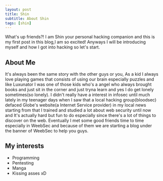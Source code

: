 ```yaml
---
layout: post
title: Shin
subtitle: About Shin
tags: [shin]
---
```

What's up friends?! I am Shin your personal hacking companion and this is my first post in this blog,I am so excited! Anyways I will be introducing myself and how I got into hacking so let's start.

## About Me
It's always been the same story with the other guys or you, As a kid I always love playing games that consists of using our brain especially puzzles and like Luxunator I was one of those kids who's a angel who always brought books and just sit in the corner and just tryna learn and yes I do get lonely sometimes(so lonely). I didn't really have a interest in infosec until much lately in my teenager days when I saw  that a local hacking group(bloodsec) defaced Globe's website(a Internet Service provider) in my local news starting from that I trained and studied a lot about web security until now and It's actually hard but fun to do especially since there's a lot of things to discover on the web. Eventually I met some good friends time to time especially in WeebSec and because of them we are starting a blog under the banner of WeebSec to help you guys.

## My interests
- Programming
- Pentesting
- Manga
- Kissing asses xD

